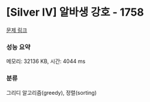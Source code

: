 # [Silver IV] 알바생 강호 - 1758 

[문제 링크](https://www.acmicpc.net/problem/1758) 

### 성능 요약

메모리: 32136 KB, 시간: 4044 ms

### 분류

그리디 알고리즘(greedy), 정렬(sorting)

